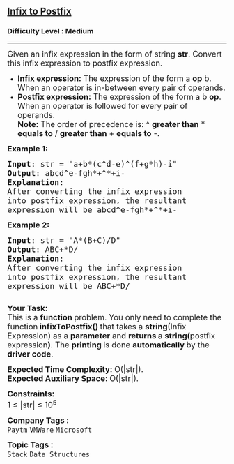<h2><a href="https://practice.geeksforgeeks.org/problems/infix-to-postfix-1587115620/1#">Infix to Postfix</a></h2><h3>Difficulty Level : Medium</h3><hr><div class="problems_problem_content__Xm_eO"><p><span style="font-size:18px">Given an infix expression in the form of string <strong>str</strong>. Convert this infix expression to postfix expression.</span></p>

<ul>
	<li><span style="font-size:18px"><strong>Infix expression:</strong> The expression of the form a <strong>op</strong> b. When an operator is in-between every pair of operands.</span></li>
	<li><span style="font-size:18px"><strong>Postfix expression:</strong> The expression of the form a b <strong>op</strong>. When an operator is followed for every pair of operands.</span><br>
	<span style="font-size:18px"><strong>Note:</strong> The order of precedence is: ^ <strong>greater than</strong>&nbsp;* <strong>equals to</strong> / <strong>greater than</strong> + <strong>equals to</strong> -.&nbsp;</span></li>
</ul>

<p><span style="font-size:18px"><strong>Example 1:</strong></span></p>

<pre><span style="font-size:18px"><strong>Input</strong>: str = "a+b*(c^d-e)^(f+g*h)-i"
<strong>Output</strong>: abcd^e-fgh*+^*+i-
<strong>Explanation</strong>:
After converting the infix expression 
into postfix expression, the resultant 
expression will be&nbsp;abcd^e-fgh*+^*+i-
</span></pre>

<p><span style="font-size:18px"><strong>Example 2:</strong></span></p>

<pre><span style="font-size:18px"><strong>Input</strong>: str = "A*(B+C)/D"
<strong>Output</strong>: ABC+*D/
<strong>Explanation</strong>:
After converting the infix expression 
into postfix expression, the resultant 
expression will be&nbsp;ABC+*D/
</span>&nbsp;</pre>

<p><span style="font-size:18px"><strong>Your Task:</strong><br>
This is a <strong>function </strong>problem. You only need to complete the function<strong> infixToPostfix()&nbsp;</strong>that takes a&nbsp;<strong>string</strong>(Infix Expression) as a&nbsp;<strong>parameter</strong> and <strong>returns </strong>a <strong>string(</strong>postfix expression<strong>)</strong>. The <strong>printing </strong>is done <strong>automatically </strong>by the <strong>driver code</strong>.</span></p>

<p><span style="font-size:18px"><strong>Expected Time Complexity:&nbsp;</strong>O(|str|).<br>
<strong>Expected Auxiliary Space:&nbsp;</strong>O(|str|).</span></p>

<p><span style="font-size:18px"><strong>Constraints:</strong><br>
1 ≤ |str| ≤ 10<sup>5</sup></span></p>
</div><p><span style=font-size:18px><strong>Company Tags : </strong><br><code>Paytm</code>&nbsp;<code>VMWare</code>&nbsp;<code>Microsoft</code>&nbsp;<br><p><span style=font-size:18px><strong>Topic Tags : </strong><br><code>Stack</code>&nbsp;<code>Data Structures</code>&nbsp;